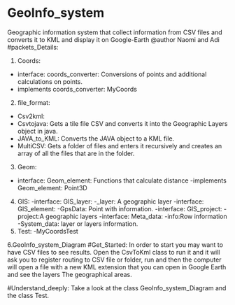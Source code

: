 # GeoInfo_system
Geographic information system that collect information from CSV files and converts it to KML and display it on Google-Earth
 @author Naomi and Adi
#packets_Details:
1. Coords:
- interface: coords_converter: Conversions of points and additional calculations on points.
- implements coords_converter: MyCoords
2. file_format:
- Csv2kml:
- Csvtojava: Gets a tile file CSV and converts it into the Geographic Layers object in java.
- JAVA_to_KML: Converts the JAVA object to a KML file.
- MultiCSV: Gets a folder of files and enters it recursively and creates an array of all the files that are in the folder.
3. Geom:
- interface: Geom_element: Functions that calculate distance
-implements  Geom_element: Point3D
4. GIS:
-interface: GIS_layer:
-_layer: A geographic layer
-interface: GIS_element:
-GpsData: Point with information.
-interface: GIS_project:
-project:A geographic layers
-interface: Meta_data:
-info:Row information
-System_data: layer or layers information.
5. Test:
-MyCoordsTest

6.GeoInfo_system_Diagram
#Get_Started:
In order to start you may want to have CSV files to see results.
Open the CsvToKml class to run it and it will ask you to register routing to CSV file or folder,
run and then the computer will open a file with a new KML extension that you can open in Google Earth and see the layers The geographical areas.

#Understand_deeply: Take a look at the  class GeoInfo_system_Diagram and the class Test.
